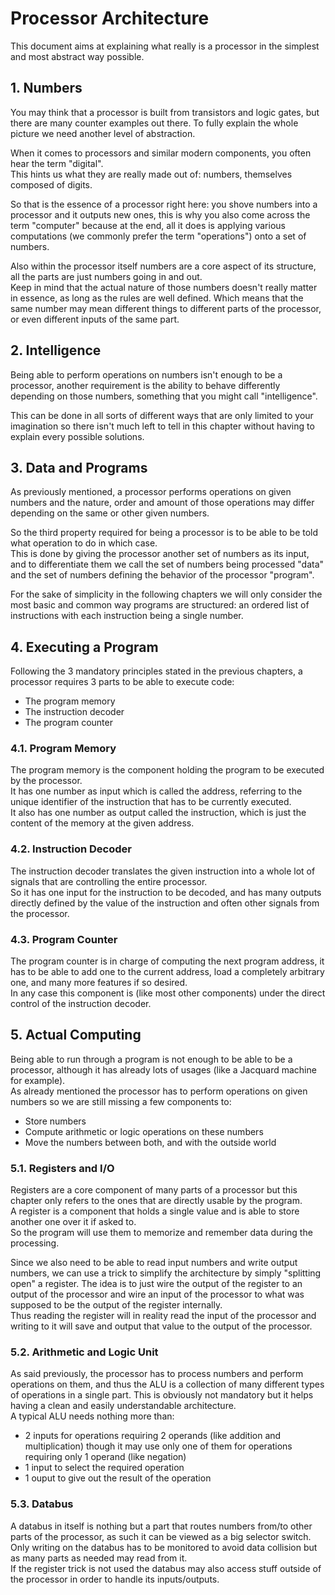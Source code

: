 # Processor Architecture

This document aims at explaining what really is a processor in the simplest and most abstract way possible.  

## 1. Numbers

You may think that a processor is built from transistors and logic gates, but there are many counter examples out there. To fully explain the whole picture we need another level of abstraction.  

When it comes to processors and similar modern components, you often hear the term "digital".  
This hints us what they are really made out of: numbers, themselves composed of digits.  

So that is the essence of a processor right here: you shove numbers into a processor and it outputs new ones, this is why you also come across the term "computer" because at the end, all it does is applying various computations (we commonly prefer the term "operations") onto a set of numbers.  

Also within the processor itself numbers are a core aspect of its structure, all the parts are just numbers going in and out.  
Keep in mind that the actual nature of those numbers doesn't really matter in essence, as long as the rules are well defined. Which means that the same number may mean different things to different parts of the processor, or even different inputs of the same part.  

## 2. Intelligence

Being able to perform operations on numbers isn't enough to be a processor, another requirement is the ability to behave differently depending on those numbers, something that you might call "intelligence".

This can be done in all sorts of different ways that are only limited to your imagination so there isn't much left to tell in this chapter without having to explain every possible solutions.  

## 3. Data and Programs

As previously mentioned, a processor performs operations on given numbers and the nature, order and amount of those operations may differ depending on the same or other given numbers.  

So the third property required for being a processor is to be able to be told what operation to do in which case.  
This is done by giving the processor another set of numbers as its input, and to differentiate them we call the set of numbers being processed "data" and the set of numbers defining the behavior of the processor "program".  

For the sake of simplicity in the following chapters we will only consider the most basic and common way programs are structured: an ordered list of instructions with each instruction being a single number.  

## 4. Executing a Program

Following the 3 mandatory principles stated in the previous chapters, a processor requires 3 parts to be able to execute code:
- The program memory
- The instruction decoder
- The program counter

### 4.1. Program Memory

The program memory is the component holding the program to be executed by the processor.  
It has one number as input which is called the address, referring to the unique identifier of the instruction that has to be currently executed.  
It also has one number as output called the instruction, which is just the content of the memory at the given address.  

### 4.2. Instruction Decoder

The instruction decoder translates the given instruction into a whole lot of signals that are controlling the entire processor.  
So it has one input for the instruction to be decoded, and has many outputs directly defined by the value of the instruction and often other signals from the processor.  

### 4.3. Program Counter

The program counter is in charge of computing the next program address, it has to be able to add one to the current address, load a completely arbitrary one, and many more features if so desired.  
In any case this component is (like most other components) under the direct control of the instruction decoder.  

## 5. Actual Computing

Being able to run through a program is not enough to be able to be a processor, although it has already lots of usages (like a Jacquard machine for example).  
As already mentioned the processor has to perform operations on given numbers so we are still missing a few components to:
- Store numbers
- Compute arithmetic or logic operations on these numbers
- Move the numbers between both, and with the outside world

### 5.1. Registers and I/O

Registers are a core component of many parts of a processor but this chapter only refers to the ones that are directly usable by the program.  
A register is a component that holds a single value and is able to store another one over it if asked to.  
So the program will use them to memorize and remember data during the processing.  

Since we also need to be able to read input numbers and write output numbers, we can use a trick to simplify the architecture by simply "splitting open" a register. The idea is to just wire the output of the register to an output of the processor and wire an input of the processor to what was supposed to be the output of the register internally.  
Thus reading the register will in reality read the input of the processor and writing to it will save and output that value to the output of the processor.  

### 5.2. Arithmetic and Logic Unit

As said previously, the processor has to process numbers and perform operations on them, and thus the ALU is a collection of many different types of operations in a single part. This is obviously not mandatory but it helps having a clean and easily understandable architecture.  
A typical ALU needs nothing more than:
- 2 inputs for operations requiring 2 operands (like addition and multiplication) though it may use only one of them for operations requiring only 1 operand (like negation)
- 1 input to select the required operation
- 1 ouput to give out the result of the operation

### 5.3. Databus

A databus in itself is nothing but a part that routes numbers from/to other parts of the processor, as such it can be viewed as a big selector switch.  
Only writing on the databus has to be monitored to avoid data collision but as many parts as needed may read from it.  
If the register trick is not used the databus may also access stuff outside of the processor in order to handle its inputs/outputs.  
